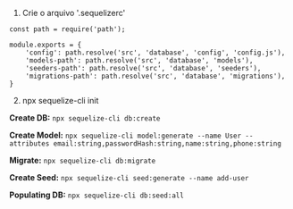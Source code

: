 1. Crie o arquivo '.sequelizerc'
```
const path = require('path');

module.exports = {
	'config': path.resolve('src', 'database', 'config', 'config.js'),
	'models-path': path.resolve('src', 'database', 'models'),
	'seeders-path': path.resolve('src', 'database', 'seeders'),
	'migrations-path': path.resolve('src', 'database', 'migrations'),
}
```

2. npx sequelize-cli init

**Create DB:** `npx sequelize-cli db:create`

**Create Model:** `npx sequelize-cli model:generate --name User --attributes email:string,passwordHash:string,name:string,phone:string`

**Migrate:** `npx sequelize-cli db:migrate`

**Create Seed:** `npx sequelize-cli seed:generate --name add-user`

**Populating DB:** `npx sequelize-cli db:seed:all`